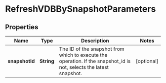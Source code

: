 

# RefreshVDBBySnapshotParameters


## Properties

Name | Type | Description | Notes
------------ | ------------- | ------------- | -------------
**snapshotId** | **String** | The ID of the snapshot from which to execute the operation. If the snapshot_id is not, selects the latest snapshot. |  [optional]



